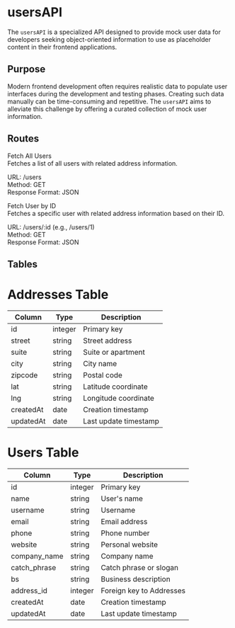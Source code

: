 # usersAPI

The `usersAPI` is a specialized API designed to provide mock user data for developers seeking object-oriented information to use as placeholder content in their frontend applications.

## Purpose

Modern frontend development often requires realistic data to populate user interfaces during the development and testing phases. Creating such data manually can be time-consuming and repetitive. The `usersAPI` aims to alleviate this challenge by offering a curated collection of mock user information.

## Routes

Fetch All Users
<br />
Fetches a list of all users with related address information.

URL: /users
<br />
Method: GET
<br />
Response Format: JSON

Fetch User by ID
<br />
Fetches a specific user with related address information based on their ID.

URL: /users/:id (e.g., /users/1)
<br />
Method: GET
<br />
Response Format: JSON

## Tables

# Addresses Table

| Column    | Type    | Description           |
| --------- | ------- | --------------------- |
| id        | integer | Primary key           |
| street    | string  | Street address        |
| suite     | string  | Suite or apartment    |
| city      | string  | City name             |
| zipcode   | string  | Postal code           |
| lat       | string  | Latitude coordinate   |
| lng       | string  | Longitude coordinate  |
| createdAt | date    | Creation timestamp    |
| updatedAt | date    | Last update timestamp |

# Users Table

| Column       | Type    | Description              |
| ------------ | ------- | ------------------------ |
| id           | integer | Primary key              |
| name         | string  | User's name              |
| username     | string  | Username                 |
| email        | string  | Email address            |
| phone        | string  | Phone number             |
| website      | string  | Personal website         |
| company_name | string  | Company name             |
| catch_phrase | string  | Catch phrase or slogan   |
| bs           | string  | Business description     |
| address_id   | integer | Foreign key to Addresses |
| createdAt    | date    | Creation timestamp       |
| updatedAt    | date    | Last update timestamp    |
